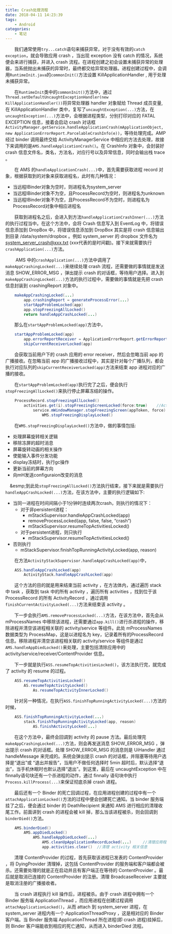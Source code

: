 ```yaml
---
title: Crash处理流程
date: 2018-04-11 14:23:39
tags:
	- Android
categories:
	- 笔记
---
```


&emsp;&emsp;我们通常使用`try...catch`语句来捕获异常，对于没有有效的`catch exception`，就会导致应用 crash ，当出现 exception 没有 catch 的情况，系统便会来进行捕获，并进入 crash 流程。在进程创建之初会设置未捕获异常的处理器，当系统抛出未捕获的异常时，最终都交给异常处理器。进程创建过程中，会调用`RuntimeInit.java`的`commonInit()`方法设置 KillApplicationHandler , 用于处理未捕获异常。

&emsp;&emsp;在`RuntimeInit`类中的`commonInit()`方法中，通过`Thread.setDefaultUncaughtExceptionHandler(new KillApplicationHandler())`将异常处理器 handler 对象赋给 Thread 成员变量,在 KillApplicationHandler 类中，复写了`uncaughtException(...)`方法，在`uncaughtException(...)`方法中，会根据进程类型，分别打印对应的 FATAL EXCEPTION 信息，接着会启动 crash 对话框`ActivityManager.getService.handleApplicationCrash(mApplicationObject, new ApplicationErrorReport.ParcelableCrashInfo(e))`，等待处理完成。AMP 经过 binder 调用最终交给 ActivityManagerService 中相应的方法去处理，故接下来调用的是`AMS.handleApplicationCrash()`。在 CrashInfo 对象中，会封装好 crash 信息文件名，类名，方法名，对应行号以及异常信息，同时会输出栈 trace 。

&emsp;&emsp;在 AMS 的`handleApplicationCrash(...)`中，首先需要获取进程 record 对象，根据获取到的对象来获取进程名，此时有几种情况：

* 当远程IBinder对象为空时，则进程名为system_server
* 当远程IBinder对象不为空，且ProcessRecord为空时，则进程名为unknown
* 当远程IBinder对象不为空，且ProcessRecord不为空时，则进程名为ProcessRecord对象中相应进程名

&emsp;&emsp;获取到进程名之后，会进入到方法`handleApplicationCrashInner(...)`方法的执行过程当中。在这个方法中，会将 Crash 信息写入到 EventLog 中，将错误信息添加到 DropBox 中，将错误信息添加到 DropBox 其实是将 crash 信息输出到目录 /data/system/dropbox 。例如 system_server 的 dropbox 文件名为 system_server_crash@xxx.txt (xxx代表的是时间戳)。接下来就需要执行`crashApplication(...)`方法。

&emsp;&emsp; AMS 中的`crashApplication(...)`方法中调用了`makeAppCrashingLocked(...)`来继续处理 crash 流程，还需要做的事情就是发送消息 SHOW_ERROR_MSG ，弹出提示 crash 的对话框，等待用户选择。进入到`makeAppCrashingLocked(...)`方法的执行过程中，需要做的事情就是先把 crash 信息封装到 crashingReport 对象中。

```java
	makeAppCrashingLocked(...)
		app.crashingReport = generateProcessError(...)
		startAppProblemLocked(app)
		app.stopFreezingAllLocked()
		return handleAppCrashLocked(...)
```

&emsp;&emsp;那么在`startAppProblemLocked(app)`方法中，

```java
	startAppProblemLocked(app)
		app.errorReportReceiver = ApplicationErrorReport.getErrorReportReceiver(...)
		skipCurrentReceiverLocked(app)
```

&emsp;&emsp;会获取当前用户下的 crash 应用的 error receiver，然后会忽略当前 app 的广播接收。在忽略当前 app 的广播接收过程中，其实是针对每个广播队列，都会执行对应队列的`skipCurrentReceiverLocked(app)`方法来结束 app 进程对应的广播的接收。

&emsp;&emsp;在`startAppProblemLocked(app)`执行完了之后，便会执行`stopFreezingAllLocked()`来执行停止屏幕冻结的操作。

```java
	ProcessRecord.stopFreezingAllLocked()
		activities.get(i).stopFreezingScreenLocked(force:true)    //ActivityRecord.stopFreezingScreenLocked
			service.mWindowManager.stopFreezingScreen(appToken, force)	//WMS.stopFreezingScreen
				WMS.stopFreezingDisplayLocked()
```

&emsp;&emsp;在`WMS.stopFreezingDisplayLocked()`方法中，做的事情包括:

* 处理屏幕旋转相关逻辑
* 移除冻屏的超时消息
* 屏幕旋转动画的相关操作
* 使能输入事件分发功能
* display冻结时，执行gc操作
* 更新当前的屏幕方向
* 向mH发送configuraion改变的消息

&emsp;&esmp;到此处`stopFreezingAllLocked()`方法执行结束，接下来就是需要执行`handleAppCrashLocked(...)`方法，在该方法中，主要的执行逻辑如下:

* 当同一进程在时间间隔小于1分钟时连续两次crash，则执行的情况下：
	* 对于非persistent进程：
		* mStackSupervisor.handleAppCrashLocked(app)
		* removeProcessLocked(app, false, false, “crash”)
		* mStackSupervisor.resumeTopActivitiesLocked()
	* 对于persistent进程，则只执行
		* mStackSupervisor.resumeTopActivitiesLocked()
* 否则执行
	* mStackSupervisor.finishTopRunningActivityLocked(app, reason)

&emsp;&emsp;在方法`ActivityStackSupervisor.handleAppCrashLocked(app)`中，

```java
	ASS.handleAppCrashLocked(app)
		ActivityStack.handleAppCrashLocked(app)
```

&emsp;&emsp;这个方法的目的就是用来结束当前 activity ，在方法体内，通过遍历 stack 中 task ，获取到 task 中的所有 activity ，遍历所有 activities ，找到位于该 ProcessRecord 的所有 ActivityRecord ，通过调用`finishCurrentActivityLocked(...)`方法来结束该 activity 。

&emsp;&emsp;下一步会执行`AMS.removeProcessLocked(...)`方法，在该方法中，首先会从 mProcessNames 中移除该进程，还需要通过`app.kill()`进行杀进程的操作，移除进程并清空该进程相关联的 activity/service 等组件。此处 mProcessNames 数据类型为 ProcessMap，这是以进程名为 key，记录着所有的ProcessRecord 信息。移除进程并清空该进程相关联的 activity/service 等组件是通过`AMS.handleAppDiedLocked()`来处理，主要包括清除应用中的 activity/service/receiver/ContentProvider 信息。

&emsp;&emsp;下一步就是执行`ASS.resumeTopActivitiesLocked()`，该方法执行完，就完成了 activity 的 resume 的过程。

```java
	ASS.resumeTopActivitiesLocked()
		AS.resumeTopActivityLocked()
			As.resumeTopActivityInnerLocked()
```

&emsp;&emsp;针对另一种情况，在执行`ASS.finishTopRunningActivityLocked(...)`方法的时候，

```java
	ASS.finishTopRunningActivityLocked(...)
		stack.finishTopRunningActivityLocked(app, reason)
			AS.finishActivityLocked(...)
```

&emsp;&emsp;在这个方法中，最终会回调到 activity 的 pause 方法。最后处理完`makeAppCrashingLocked(...)`方法，则会再发送消息 SHOW_ERROR_MSG ，弹出提示 crash 的对话框。处理 SHOW_ERROR_MSG 的消息则是 UiHandler 通过 handleMessage 来完成的。系统会弹出提示 crash 的对话框，并阻塞等待用户选择是“退出”或 “退出并报告”，当用户不做任何选择时 5min 超时后，默认选择“退出”，当手机休眠时也默认选择“退出”。到这里，最后在 uncaughtException 中在finnally语句块还有一个杀进程的动作，通过 finnally 语句块中执行`Process.killProcess(...)`来保证彻底杀掉 crash 进程。

&emsp;&emsp;最后还有一个 Binder 的死亡回调过程，在应用进程创建的过程中有一个`attachApplicationLocked()`方法的过程中便会创建死亡通知。当 binder 服务端挂了之后，便会通过 binder 的 DeathRecipient 来通知 AMS 进行相应的清理收尾工作。前面讲到 crash 的进程会被 kill 掉，那么当该进程被杀，则会回调到`binderDied()`方法。

```java
	AMS.binderDied()
		AMS.appDiedLocked()
			AMS.handleAppDiedLocked(...)
				AMS.cleanUpApplicationRecordLocked(...) 	//清理应用程序service, BroadcastReceiver, ContentProvider相关信息
				app.activities.clear() 	//清理 activity 相关信息
```

&emsp;&emsp;清理 ContentProvider 的过程，首先获取该进程已发表的 ContentProvider ，将 DyingProvider 清理掉，这包括 ContentProvider 的服务端和客户端都会被杀。还需要处理的就是正在启动并且有客户端正在等待的 ContentProvider 。最后就是取消已连接的 ContentProvider 的注册。清理 BroadcaseReceiver 主要就是取消注册的广播接收者。

&emsp;&emsp;当 crash 进程执行 kill 操作后，进程被杀。由于 crash 进程中拥有一个 Binder 服务端 ApplicationThread ，而应用进程在创建过程调用`attachApplicationLocked()`，从而 attach 到 system_server 进程，在 system_server 进程内有一个 ApplicationThreadProxy ，这是相对应的 Binder 客户端。当 Binder 服务端 ApplicationThread 所在进程(即 crash 进程)挂掉后，则 Binder 客户端能收到相应的死亡通知，从而进入 binderDied 流程。


